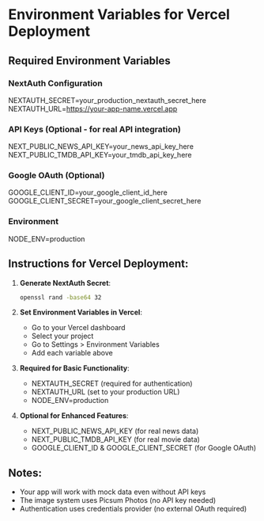 # Environment Variables for Vercel Deployment

## Required Environment Variables

### NextAuth Configuration
NEXTAUTH_SECRET=your_production_nextauth_secret_here
NEXTAUTH_URL=https://your-app-name.vercel.app

### API Keys (Optional - for real API integration)
NEXT_PUBLIC_NEWS_API_KEY=your_news_api_key_here
NEXT_PUBLIC_TMDB_API_KEY=your_tmdb_api_key_here

### Google OAuth (Optional)
GOOGLE_CLIENT_ID=your_google_client_id_here
GOOGLE_CLIENT_SECRET=your_google_client_secret_here

### Environment
NODE_ENV=production

## Instructions for Vercel Deployment:

1. **Generate NextAuth Secret**:
   ```bash
   openssl rand -base64 32
   ```
   
2. **Set Environment Variables in Vercel**:
   - Go to your Vercel dashboard
   - Select your project
   - Go to Settings > Environment Variables
   - Add each variable above

3. **Required for Basic Functionality**:
   - NEXTAUTH_SECRET (required for authentication)
   - NEXTAUTH_URL (set to your production URL)
   - NODE_ENV=production

4. **Optional for Enhanced Features**:
   - NEXT_PUBLIC_NEWS_API_KEY (for real news data)
   - NEXT_PUBLIC_TMDB_API_KEY (for real movie data)
   - GOOGLE_CLIENT_ID & GOOGLE_CLIENT_SECRET (for Google OAuth)

## Notes:
- Your app will work with mock data even without API keys
- The image system uses Picsum Photos (no API key needed)
- Authentication uses credentials provider (no external OAuth required)
